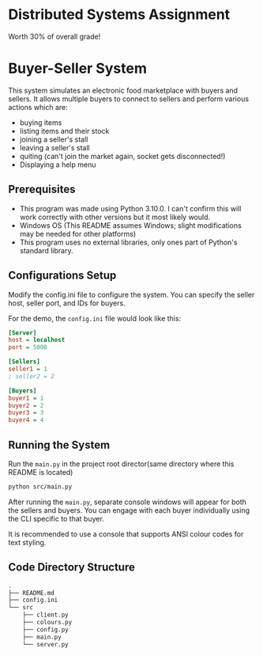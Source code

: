 # Distributed Systems Assignment

Worth 30% of overall grade!

# Buyer-Seller System

This system simulates an electronic food marketplace with buyers and sellers. It allows multiple buyers to connect to sellers and perform various actions which are: 
- buying items
- listing items and their stock
- joining a seller's stall
- leaving a seller's stall
- quiting (can't join the market again, socket gets disconnected!)
- Displaying a help menu

## Prerequisites

- This program was made using Python 3.10.0. I can't confirm this will work correctly with other versions but it most likely would.
- Windows OS (This README assumes Windows; slight modifications may be needed for other platforms)
- This program uses no external libraries, only ones part of Python's standard library.

## Configurations Setup

Modify the config.ini file to configure the system. You can specify the seller host, seller port, and IDs for buyers.

For the demo, the `config.ini` file would look like this:

```ini
[Server]
host = localhost
port = 5000

[Sellers]
seller1 = 1
; seller2 = 2

[Buyers]
buyer1 = 1
buyer2 = 2
buyer3 = 3
buyer4 = 4
```

## Running the System

Run the `main.py` in the project root director(same directory where this README is located)
```bash
python src/main.py
```

After running the `main.py`, separate console windows will appear for both the sellers and buyers. You can engage with each buyer individually using the CLI specific to that buyer.

It is recommended to use a console that supports ANSI colour codes for text styling.

## Code Directory Structure
```zsh
.
├── README.md
├── config.ini
└── src
    ├── client.py
    ├── colours.py
    ├── config.py
    ├── main.py
    └── server.py
```
